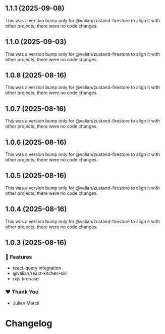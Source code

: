 ## 1.1.1 (2025-09-08)

This was a version bump only for @valian/zustand-firestore to align it with other projects, there were no code changes.

## 1.1.0 (2025-09-03)

This was a version bump only for @valian/zustand-firestore to align it with other projects, there were no code changes.

## 1.0.8 (2025-08-16)

This was a version bump only for @valian/zustand-firestore to align it with other projects, there were no code changes.

## 1.0.7 (2025-08-16)

This was a version bump only for @valian/zustand-firestore to align it with other projects, there were no code changes.

## 1.0.6 (2025-08-16)

This was a version bump only for @valian/zustand-firestore to align it with other projects, there were no code changes.

## 1.0.5 (2025-08-16)

This was a version bump only for @valian/zustand-firestore to align it with other projects, there were no code changes.

## 1.0.4 (2025-08-16)

This was a version bump only for @valian/zustand-firestore to align it with other projects, there were no code changes.

## 1.0.3 (2025-08-16)

### 🚀 Features

- react-query integration
- @valian/react-kitchen-sin
- rxjs firebase

### ❤️ Thank You

- Julien Marcil

# Changelog

